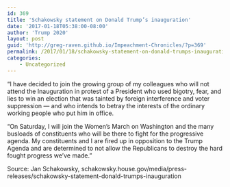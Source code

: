 ```yaml
---
id: 369
title: 'Schakowsky statement on Donald Trump’s inauguration'
date: '2017-01-18T05:38:00-08:00'
author: 'Trump 2020'
layout: post
guid: 'http://greg-raven.github.io/Impeachment-Chronicles/?p=369'
permalink: /2017/01/18/schakowsky-statement-on-donald-trumps-inauguration/
categories:
    - Uncategorized
---
```


“I have decided to join the growing group of my colleagues who will not attend the Inauguration in protest of a President who used bigotry, fear, and lies to win an election that was tainted by foreign interference and voter suppression — and who intends to betray the interests of the ordinary working people who put him in office.

“On Saturday, I will join the Women’s March on Washington and the many busloads of constituents who will be there to fight for the progressive agenda. My constituents and I are fired up in opposition to the Trump Agenda and are determined to not allow the Republicans to destroy the hard fought progress we’ve made.”

Source: Jan Schakowsky, schakowsky.house.gov/media/press-releases/schakowsky-statement-donald-trumps-inauguration